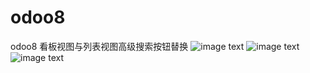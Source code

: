 # odoo8
odoo8
看板视图与列表视图高级搜索按钮替换
![image text](https://raw.githubusercontent.com/CrazyJET/odoo8-/master/search_button/static/description/2.png)
![image text](https://raw.githubusercontent.com/CrazyJET/odoo8-/master/search_button/static/description/1.png)
![image text](https://raw.githubusercontent.com/CrazyJET/odoo8-/master/search_button/static/description/3.png)
